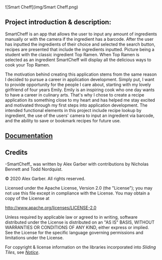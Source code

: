 


![Smart Cheff](img/Smart Cheff.png)


## Project introduction & description:

SmartCheff is an app that allows the user to input any amount of ingredients manually or with the camera if the ingredient has a barcode. After the user has inputted the ingredients of their choice and selected the search button, recipes are presented that include the ingredients inputted.
Picture being a student with the classic ingredient Top Ramen. When Top Ramen is selected as an ingredient SmartCheff will display all the delicious ways to cook your Top Ramen.

The motivation behind creating this application stems from the same reason I decided to pursue a career in application development.
Simply put, I want to provide opportunity for the people I care about, starting with my lovely girlfriend of four years Emily.
Emily is an inspiring cook who one day wants to have a career in culinary arts. That's why I chose to create a recipe application its something close to my heart and has helped me stay excited and motivated through my first steps into application development. 
The intended functional elements in this project include recipe lookup by ingredient, the use of the users' camera to input an ingredient via barcode, and the ability to save or bookmark recipes for future use.

## [Documentation](work/documentation.md)


## Credits

-SmartCheff_ was written by Alex Garber with contributions by Nicholas Bennett and Todd Nordquist.

&copy; 2020 Alex Garber. All rights reserved.

Licensed under the Apache License, Version 2.0 (the "License");
you may not use this file except in compliance with the License.
You may obtain a copy of the License at

<http://www.apache.org/licenses/LICENSE-2.0>

Unless required by applicable law or agreed to in writing, software
distributed under the License is distributed on an "AS IS" BASIS,
WITHOUT WARRANTIES OR CONDITIONS OF ANY KIND, either express or implied.
See the License for the specific language governing permissions and
limitations under the License.

For copyright &amp; license information on the libraries incorporated into _Sliding Tiles_, see [_Notice_](notice.md).






